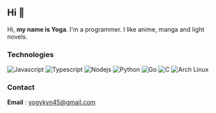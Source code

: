 ## Hi 👋
Hi, **my name is Yoga**. I'm a programmer. I like anime, manga and light novels.

### Technologies
![Javascript](https://img.shields.io/badge/javascript-232530?style=for-the-badge&logo=javascript&logoColor=%23fafafa)
![Typescript](https://img.shields.io/badge/Typescript-232530?style=for-the-badge&logo=typescript&logoColor=%23fafafa)
![Nodejs](https://img.shields.io/badge/NodeJS-232530?style=for-the-badge&logo=node.js&logoColor=%23fafafa)
![Python](https://img.shields.io/badge/Python-232530?style=for-the-badge&logo=python&logoColor=%23fafafa)
![Go](https://img.shields.io/badge/Go-232530?style=for-the-badge&logo=go&logoColor=%23fafafa)
![C](https://img.shields.io/badge/C-232530?style=for-the-badge&logo=c&logoColor=%23fafafa)
![Arch Linux](https://img.shields.io/badge/Arch-232530?style=for-the-badge&logo=archlinux&logoColor=%23fafafa)

### Contact
**Email** : yogykyn45@gmail.com
